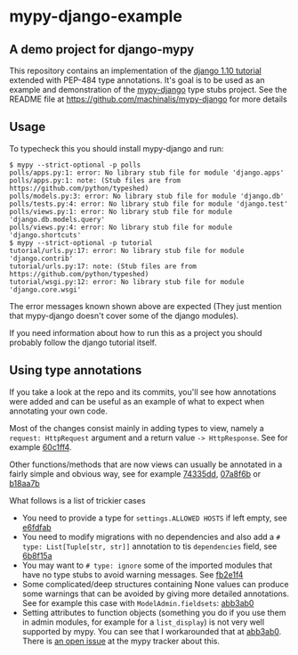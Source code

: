 # mypy-django-example
## A demo project for django-mypy

This repository contains an implementation of the [django 1.10 tutorial](https://docs.djangoproject.com/en/1.10/intro/tutorial01/)
extended with PEP-484 type annotations. It's goal is to be used as an example and demonstration of
the [mypy-django](https://github.com/machinalis/mypy-django) type stubs project. See the README
file at https://github.com/machinalis/mypy-django for more details

## Usage

To typecheck this you should install mypy-django and run:

```
$ mypy --strict-optional -p polls
polls/apps.py:1: error: No library stub file for module 'django.apps'
polls/apps.py:1: note: (Stub files are from https://github.com/python/typeshed)
polls/models.py:3: error: No library stub file for module 'django.db'
polls/tests.py:4: error: No library stub file for module 'django.test'
polls/views.py:1: error: No library stub file for module 'django.db.models.query'
polls/views.py:4: error: No library stub file for module 'django.shortcuts'
$ mypy --strict-optional -p tutorial
tutorial/urls.py:17: error: No library stub file for module 'django.contrib'
tutorial/urls.py:17: note: (Stub files are from https://github.com/python/typeshed)
tutorial/wsgi.py:12: error: No library stub file for module 'django.core.wsgi'
```

The error messages known shown above are expected (They just mention that mypy-django doesn't
cover some of the django modules).

If you need information about how to run this as a project you should probably follow the django
tutorial itself.

## Using type annotations

If you take a look at the repo and its commits, you'll see how annotations were added and can be
useful as an example of what to expect when annotating your own code.

Most of the changes consist mainly in adding types to view, namely a `request: HttpRequest` argument
and a return value `-> HttpResponse`. See for example [60c1ff4](https://github.com/machinalis/mypy-django-example/commit/60c1ff4).

Other functions/methods that are now views can usually be annotated in a fairly simple and obvious way,
see for example [74335dd](https://github.com/machinalis/mypy-django-example/commit/74335dd), [07a8f6b](https://github.com/machinalis/mypy-django-example/commit/07a8f6b) or [b18aa7b](https://github.com/machinalis/mypy-django-example/commit/b18aa7b)

What follows is a list of trickier cases

 * You need to provide a type for `settings.ALLOWED HOSTS` if left empty, see [e6fdfab](https://github.com/machinalis/mypy-django-example/commit/e6fdfab)
 * You need to modify migrations with no dependencies and also add a `# type: List[Tuple[str, str]]`
   annotation to tis `dependencies` field, see [6b8f15a](https://github.com/machinalis/mypy-django-example/commit/6b8f15a)
 * You may want to `# type: ignore` some of the imported modules that have no type stubs to avoid warning messages. See [fb2e1f4](https://github.com/machinalis/mypy-django-example/commit/fb2e1f4)
 * Some complicated/deep structures containing None values can produce some warnings that can be avoided
   by giving more detailed annotations. See for example this case with `ModelAdmin.fieldsets`: [abb3ab0](https://github.com/machinalis/mypy-django-example/commit/abb3ab0)
 * Setting attributes to function objects (something you do if you use them in admin modules, for
   example for a `list_display`) is not very well supported by mypy. You can see that I workarounded that at [abb3ab0](https://github.com/machinalis/mypy-django-example/commit/abb3ab0).
   There is [an open issue](https://github.com/python/mypy/issues/2087) at the mypy tracker about this.



